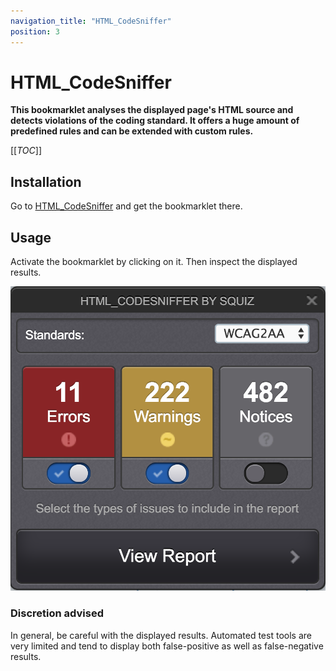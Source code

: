 ```yaml
---
navigation_title: "HTML_CodeSniffer"
position: 3
---
```


# HTML_CodeSniffer

**This bookmarklet analyses the displayed page's HTML source and detects violations of the coding standard. It offers a huge amount of predefined rules and can be extended with custom rules.**

[[_TOC_]]

## Installation

Go to [HTML_CodeSniffer](http://squizlabs.github.io/HTML_CodeSniffer/) and get the bookmarklet there.

## Usage

Activate the bookmarklet by clicking on it. Then inspect the displayed results.

![HTML_CodeSniffer in action](_media/bookmarklet-html_codesniffer-in-action.png)

### Discretion advised

In general, be careful with the displayed results. Automated test tools are very limited and tend to display both false-positive as well as false-negative results.